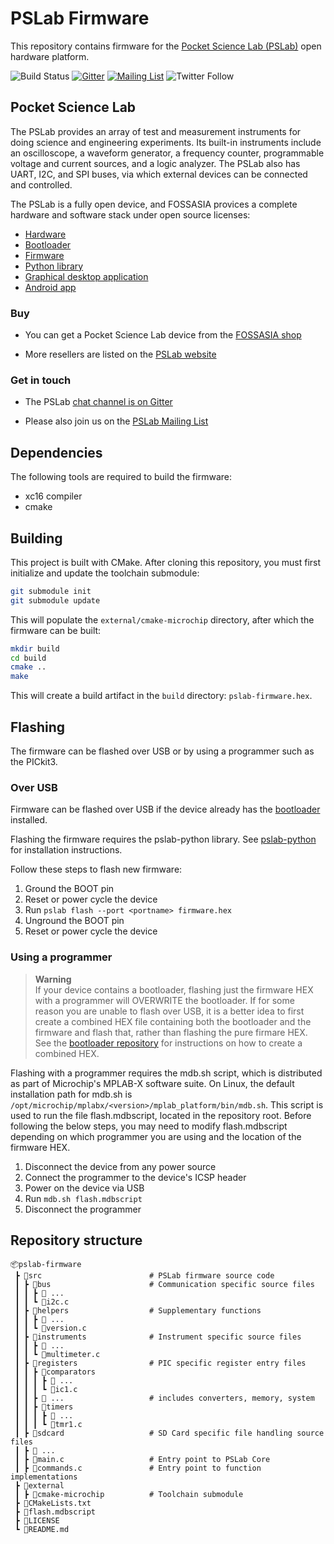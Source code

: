 # PSLab Firmware

This repository contains firmware for the
[Pocket Science Lab (PSLab)](https://pslab.io) open hardware platform.

![Build Status](https://github.com/fossasia/pslab-firmware/actions/workflows/main-builder.yml/badge.svg)
[![Gitter](https://badges.gitter.im/fossasia/pslab.svg)](https://gitter.im/fossasia/pslab?utm_source=badge&utm_medium=badge&utm_campaign=pr-badge)
[![Mailing List](https://img.shields.io/badge/Mailing%20List-FOSSASIA-blue.svg)](https://groups.google.com/forum/#!forum/pslab-fossasia)
![Twitter Follow](https://img.shields.io/twitter/follow/pslabio.svg?style=social&label=Follow&maxAge=259)

## Pocket Science Lab

The PSLab provides an array of test and measurement instruments for doing
science and engineering experiments. Its built-in instruments include an
oscilloscope, a waveform generator, a frequency counter, programmable voltage
and current sources, and a logic analyzer. The PSLab also has UART, I2C, and SPI
buses, via which external devices can be connected and controlled.

The PSLab is a fully open device, and FOSSASIA provices a complete hardware
and software stack under open source licenses:

-   [Hardware](https://github.com/fossasia/pslab-hardware)
-   [Bootloader](https://github.com/fossasia/pslab-bootloader)
-   [Firmware](https://github.com/fossasia/pslab-firmware)
-   [Python library](https://github.com/fossasia/pslab-python)
-   [Graphical desktop application](https://github.com/fossasia/pslab-desktop)
-   [Android app](https://github.com/fossasia/pslab-android)

### Buy

-   You can get a Pocket Science Lab device from the
    [FOSSASIA shop](https://fossasia.com/)

-   More resellers are listed on the [PSLab website](https://pslab.io/shop/)

### Get in touch

-   The PSLab [chat channel is on Gitter](https://gitter.im/fossasia/pslab)

-   Please also join us on the
    [PSLab Mailing List](https://groups.google.com/forum/#!forum/pslab-fossasia)

## Dependencies

The following tools are required to build the firmware:

-   xc16 compiler
-   cmake

## Building

This project is built with CMake. After cloning this repository, you must first
initialize and update the toolchain submodule:

```bash
git submodule init
git submodule update
```

This will populate the `external/cmake-microchip` directory, after which the
firmware can be built:

```bash
mkdir build
cd build
cmake ..
make
```

This will create a build artifact in the `build` directory:
`pslab-firmware.hex`.

## Flashing

The firmware can be flashed over USB or by using a programmer such as the
PICkit3.

### Over USB

Firmware can be flashed over USB if the device already has the
[bootloader](https://github.com/fossasia/pslab-bootloader) installed.

Flashing the firmware requires the pslab-python library. See
[pslab-python](https://github.com/fossasia/pslab-python) for installation
instructions.

Follow these steps to flash new firmware:

1.  Ground the BOOT pin
2.  Reset or power cycle the device
3.  Run `pslab flash --port <portname> firmware.hex`
4.  Unground the BOOT pin
5.  Reset or power cycle the device

### Using a programmer

> **Warning**  
> If your device contains a bootloader, flashing just the firmware HEX with a
> programmer will OVERWRITE the bootloader. If for some reason you are unable
> to flash over USB, it is a better idea to first create a combined HEX file
> containing both the bootloader and the firmware and flash that, rather than
> flashing the pure firmare HEX. See the
> [bootloader repository](bootloader#creating-a-combined-hex-file)
> for instructions on how to create a combined HEX.

Flashing with a programmer requires the mdb.sh script, which is distributed as
part of Microchip's MPLAB-X software suite. On Linux, the default installation
path for mdb.sh is `/opt/microchip/mplabx/<version>/mplab_platform/bin/mdb.sh`.
This script is used to run the file flash.mdbscript, located in the repository
root. Before following the below steps, you may need to modify flash.mdbscript
depending on which programmer you are using and the location of the firmware
HEX.

1.  Disconnect the device from any power source
2.  Connect the programmer to the device's ICSP header
3.  Power on the device via USB
4.  Run `mdb.sh flash.mdbscript`
5.  Disconnect the programmer

## Repository structure

```shell
📦pslab-firmware
 ┣ 📂src                        # PSLab firmware source code
 ┃ ┣ 📂bus                      # Communication specific source files
 ┃ ┃ ┣ 📜 ...
 ┃ ┃ ┗ 📜i2c.c
 ┃ ┣ 📂helpers                  # Supplementary functions
 ┃ ┃ ┣ 📜 ...
 ┃ ┃ ┗ 📜version.c
 ┃ ┣ 📂instruments              # Instrument specific source files
 ┃ ┃ ┣ 📜 ...
 ┃ ┃ ┗ 📜multimeter.c
 ┃ ┣ 📂registers                # PIC specific register entry files
 ┃ ┃ ┣ 📂comparators
 ┃ ┃ ┃ ┣ 📜 ...
 ┃ ┃ ┃ ┗ 📜ic1.c
 ┃ ┃ ┣ 📂 ...                   # includes converters, memory, system
 ┃ ┃ ┣ 📂timers
 ┃ ┃ ┃ ┣ 📜 ...
 ┃ ┃ ┃ ┗ 📜tmr1.c
 ┃ ┣ 📂sdcard                   # SD Card specific file handling source files
 ┃ ┣ 📜 ...
 ┃ ┣ 📜main.c                   # Entry point to PSLab Core
 ┃ ┣ 📜commands.c               # Entry point to function implementations
 ┣ 📂external
 ┃ ┣ 📂cmake-microchip          # Toolchain submodule
 ┣ 📜CMakeLists.txt
 ┣ 📜flash.mdbscript
 ┣ 📜LICENSE
 ┗ 📜README.md
```

